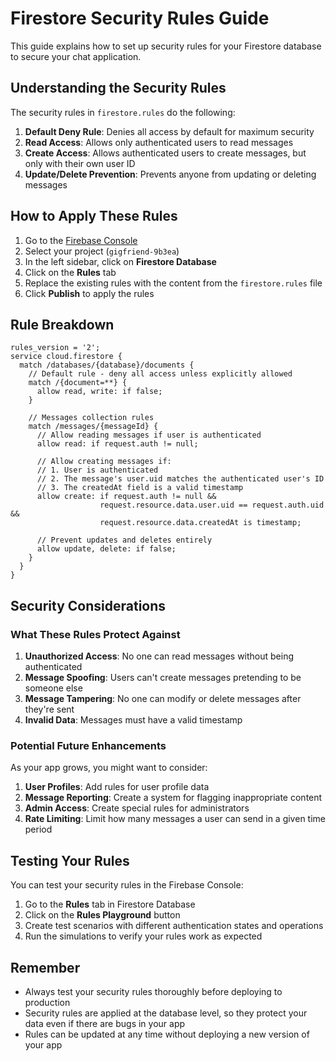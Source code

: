 # Firestore Security Rules Guide

This guide explains how to set up security rules for your Firestore database to secure your chat application.

## Understanding the Security Rules

The security rules in `firestore.rules` do the following:

1. **Default Deny Rule**: Denies all access by default for maximum security
2. **Read Access**: Allows only authenticated users to read messages
3. **Create Access**: Allows authenticated users to create messages, but only with their own user ID
4. **Update/Delete Prevention**: Prevents anyone from updating or deleting messages

## How to Apply These Rules

1. Go to the [Firebase Console](https://console.firebase.google.com/)
2. Select your project (`gigfriend-9b3ea`)
3. In the left sidebar, click on **Firestore Database**
4. Click on the **Rules** tab
5. Replace the existing rules with the content from the `firestore.rules` file
6. Click **Publish** to apply the rules

## Rule Breakdown

```
rules_version = '2';
service cloud.firestore {
  match /databases/{database}/documents {
    // Default rule - deny all access unless explicitly allowed
    match /{document=**} {
      allow read, write: if false;
    }
    
    // Messages collection rules
    match /messages/{messageId} {
      // Allow reading messages if user is authenticated
      allow read: if request.auth != null;
      
      // Allow creating messages if:
      // 1. User is authenticated
      // 2. The message's user.uid matches the authenticated user's ID
      // 3. The createdAt field is a valid timestamp
      allow create: if request.auth != null &&
                    request.resource.data.user.uid == request.auth.uid &&
                    request.resource.data.createdAt is timestamp;
      
      // Prevent updates and deletes entirely
      allow update, delete: if false;
    }
  }
}
```

## Security Considerations

### What These Rules Protect Against

1. **Unauthorized Access**: No one can read messages without being authenticated
2. **Message Spoofing**: Users can't create messages pretending to be someone else
3. **Message Tampering**: No one can modify or delete messages after they're sent
4. **Invalid Data**: Messages must have a valid timestamp

### Potential Future Enhancements

As your app grows, you might want to consider:

1. **User Profiles**: Add rules for user profile data
2. **Message Reporting**: Create a system for flagging inappropriate content
3. **Admin Access**: Create special rules for administrators
4. **Rate Limiting**: Limit how many messages a user can send in a given time period

## Testing Your Rules

You can test your security rules in the Firebase Console:

1. Go to the **Rules** tab in Firestore Database
2. Click on the **Rules Playground** button
3. Create test scenarios with different authentication states and operations
4. Run the simulations to verify your rules work as expected

## Remember

- Always test your security rules thoroughly before deploying to production
- Security rules are applied at the database level, so they protect your data even if there are bugs in your app
- Rules can be updated at any time without deploying a new version of your app 